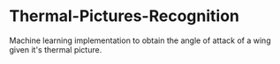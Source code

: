 # Thermal-Pictures-Recognition
Machine learning implementation to obtain the angle of attack of a wing given it's thermal picture.
